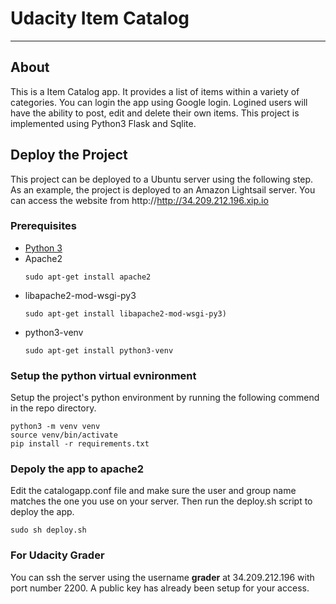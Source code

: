 # Udacity Item Catalog 
_______________________
## About
This is a Item Catalog app. It provides a list of items within a variety of categories.
You can login the app using Google login. Logined users will have the ability to post, edit and delete their own items. This project is implemented using Python3 Flask and Sqlite.

## Deploy the Project
This project can be deployed to a Ubuntu server using the following step.
As an example, the project is deployed to an Amazon Lightsail server.
You can access the website from http://http://34.209.212.196.xip.io

### Prerequisites
* [Python 3](https://www.python.org/downloads/)
* Apache2
  ```
  sudo apt-get install apache2
  ```
* libapache2-mod-wsgi-py3
  ```
  sudo apt-get install libapache2-mod-wsgi-py3)
  ```
* python3-venv
  ```
  sudo apt-get install python3-venv
  ```

### Setup the python virtual evnironment
Setup the project's python environment by running the following commend in
the repo directory.
```
python3 -m venv venv
source venv/bin/activate
pip install -r requirements.txt 
```

### Depoly the app to apache2
Edit the catalogapp.conf file and make sure the user and group name matches the one you use on your server. Then run the deploy.sh script to deploy the app.
```
sudo sh deploy.sh
```

### For Udacity Grader
You can ssh the server using the username **grader** at 34.209.212.196 with port number 2200. A public key has already been setup for your access.
